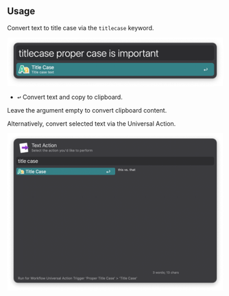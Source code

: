 ## Usage

Convert text to title case via the `titlecase` keyword.

![Convert to title case with keyword](images/usage-screenshot.png)

* <kbd>↩︎</kbd> Convert text and copy to clipboard.

Leave the argument empty to convert clipboard content.

Alternatively, convert selected text via the Universal Action.

![Convert to title case with Universal Action](images/universal-action-screenshot.png)
